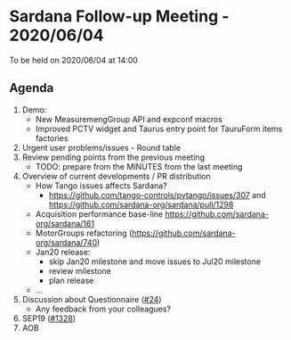 # Sardana Follow-up Meeting - 2020/06/04

To be held on 2020/06/04 at 14:00

## Agenda

1. Demo:
   * New MeasuremengGroup API and expconf macros
   * Improved PCTV widget and Taurus entry point for TauruForm items factories
2. Urgent user problems/issues - Round table
3. Review pending points from the previous meeting
    - TODO: prepare from the MINUTES from the last meeting
4. Overview of current developments / PR distribution   
    * How Tango issues affects Sardana?
        * https://github.com/tango-controls/pytango/issues/307 and https://github.com/sardana-org/sardana/pull/1298
    * Acquisition performance base-line https://github.com/sardana-org/sardana/161
    * MotorGroups refactoring (https://github.com/sardana-org/sardana/740)
    * Jan20 release:
        - skip Jan20 milestone and move issues to Jul20 milestone
        - review milestone
        - plan release
    * ...
5. Discussion about Questionnaire ([#24](https://github.com/sardana-org/sardana-followup/issues/24))
    - Any feedback from your colleagues?
6. SEP19 ([#1328](https://github.com/sardana-org/sardana/pull/1328))
7. AOB
